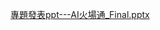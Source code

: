 [專題發表ppt---AI火場通_Final.pptx](https://github.com/ollyollyQq/AI_fire/files/10223720/ppt---AI._Final.pptx)
